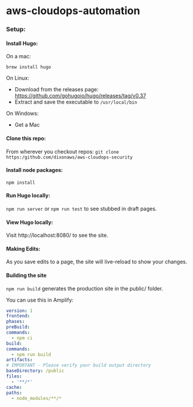 # aws-cloudops-automation

### Setup:

#### Install Hugo:

On a mac:

`brew install hugo`

On Linux:

- Download from the releases page: https://github.com/gohugoio/hugo/releases/tag/v0.37
- Extract and save the executable to `/usr/local/bin`

On Windows:

- Get a Mac

#### Clone this repo:

From wherever you checkout repos:
`git clone https:/github.com/dixonaws/aws-cloudops-security`

#### Install node packages:

`npm install`

#### Run Hugo locally:

`npm run server`
or
`npm run test` to see stubbed in draft pages.

#### View Hugo locally:

Visit http://localhost:8080/ to see the site.

#### Making Edits:

As you save edits to a page, the site will live-reload to show your changes.

#### Building the site
```npm run build``` generates the production site in the public/ folder.

You can use this in Amplify:

```yaml
version: 1
frontend:
phases:
preBuild:
commands:
  - npm ci
build:
commands:
  - npm run build
artifacts:
# IMPORTANT - Please verify your build output directory
baseDirectory: /public
files:
  - '**/*'
cache:
paths:
  - node_modules/**/*
```